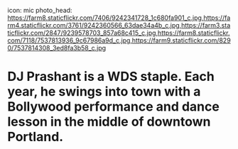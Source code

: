 icon: mic
photo_head: https://farm8.staticflickr.com/7406/9242341728_1c680fa901_c.jpg,https://farm4.staticflickr.com/3761/9242360566_63dae34a4b_c.jpg,https://farm3.staticflickr.com/2847/9239578703_857a68c415_c.jpg,https://farm8.staticflickr.com/7118/7537813936_9c67986a9d_c.jpg,https://farm9.staticflickr.com/8290/7537814308_3ed8fa3b58_c.jpg

# DJ Prashant is a WDS staple. Each year, he swings into town with a Bollywood performance and dance lesson in the middle of downtown Portland.

<div class="zig-zags_blue"></div>


